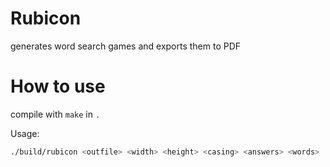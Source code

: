 # Rubicon
generates word search games and exports them to PDF

# How to use
compile with `make` in `.`

Usage:
```bash
./build/rubicon <outfile> <width> <height> <casing> <answers> <words>
```
